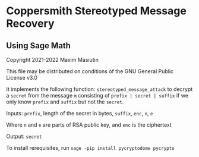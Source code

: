 # Coppersmith Stereotyped Message Recovery
## Using Sage Math

Copyright 2021-2022 Maxim Masiutin

This file may be distributed on conditions of the
GNU General Public License v3.0

It implements the following function: `stereotyped_message_attack`
to decrypt a `secret` from the message `m` consisting of `prefix | secret | suffix`
if we only know `prefix` and `suffix` but not the `secret`.

Inputs: `prefix`, length of the secret in bytes, `suffix`, `enc`, `n`, `e`

Where `n` and `e` are parts of RSA public key, and `enc` is the ciphertext

Output: `secret`

To install rerequisites, run
`sage -pip install pycryptodome pycrypto`



